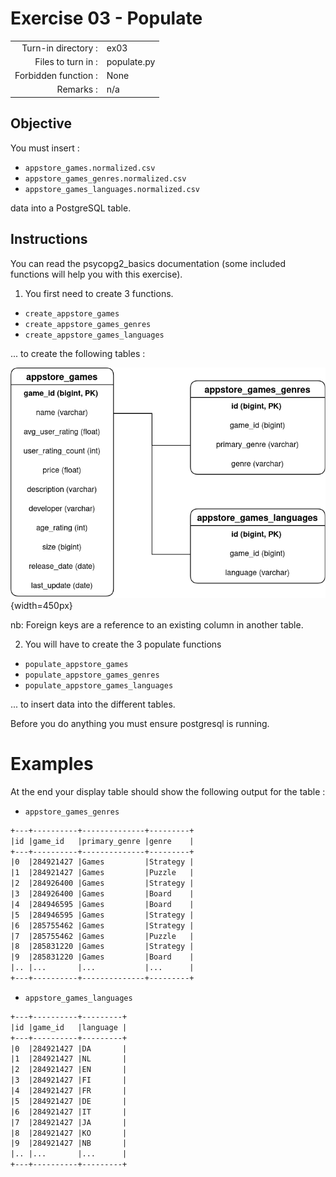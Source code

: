 # Exercise 03 - Populate
|                         |                    |
| -----------------------:| ------------------ |
|   Turn-in directory :    |  ex03              |
|   Files to turn in :    |  populate.py       |
|   Forbidden function :  |  None              |
|   Remarks :             |  n/a               |

## Objective

You must insert :
* `appstore_games.normalized.csv`
* `appstore_games_genres.normalized.csv`
* `appstore_games_languages.normalized.csv` 

data into a PostgreSQL table.

## Instructions

You can read the psycopg2_basics documentation (some included functions will help you with this exercise).

1) You first need to create 3 functions.
- `create_appstore_games`
- `create_appstore_games_genres`
- `create_appstore_games_languages`

... to create the following tables :

![tables](../assets/tables.png){width=450px}

nb: Foreign keys are a reference to an existing column in another table.

2) You will have to create the 3 populate functions

* `populate_appstore_games`
* `populate_appstore_games_genres`
* `populate_appstore_games_languages`

... to insert data into the different tables.

Before you do anything you must ensure postgresql is running.

# Examples

At the end your display table should show the following output for the table :

* `appstore_games_genres`

```txt
+---+----------+--------------+---------+
|id |game_id   |primary_genre |genre    |
+---+----------+--------------+---------+
|0  |284921427 |Games         |Strategy |
|1  |284921427 |Games         |Puzzle   |
|2  |284926400 |Games         |Strategy |
|3  |284926400 |Games         |Board    |
|4  |284946595 |Games         |Board    |
|5  |284946595 |Games         |Strategy |
|6  |285755462 |Games         |Strategy |
|7  |285755462 |Games         |Puzzle   |
|8  |285831220 |Games         |Strategy |
|9  |285831220 |Games         |Board    |
|.. |...       |...           |...      |
+---+----------+--------------+---------+
```

* `appstore_games_languages`

```txt
+---+----------+---------+
|id |game_id   |language |
+---+----------+---------+
|0  |284921427 |DA       |
|1  |284921427 |NL       |
|2  |284921427 |EN       |
|3  |284921427 |FI       |
|4  |284921427 |FR       |
|5  |284921427 |DE       |
|6  |284921427 |IT       |
|7  |284921427 |JA       |
|8  |284921427 |KO       |
|9  |284921427 |NB       |
|.. |...       |...      |
+---+----------+---------+
```